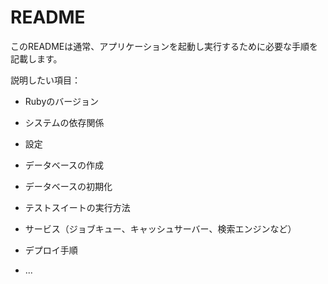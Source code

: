 # README

このREADMEは通常、アプリケーションを起動し実行するために必要な手順を記載します。

説明したい項目：

* Rubyのバージョン

* システムの依存関係

* 設定

* データベースの作成

* データベースの初期化

* テストスイートの実行方法

* サービス（ジョブキュー、キャッシュサーバー、検索エンジンなど）

* デプロイ手順

* ...